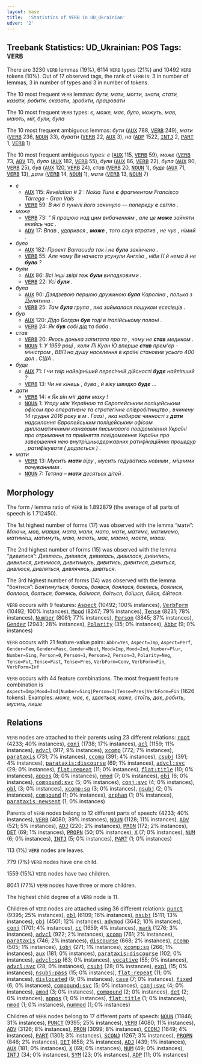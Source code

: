 ```yaml
---
layout: base
title:  'Statistics of VERB in UD_Ukrainian'
udver: '2'
---
```


## Treebank Statistics: UD_Ukrainian: POS Tags: `VERB`

There are 3230 `VERB` lemmas (19%), 6114 `VERB` types (21%) and 10492 `VERB` tokens (10%).
Out of 17 observed tags, the rank of `VERB` is: 3 in number of lemmas, 3 in number of types and 3 in number of tokens.

The 10 most frequent `VERB` lemmas: <em>бути, мати, могти, знати, стати, казати, робити, сказати, зробити, працювати</em>

The 10 most frequent `VERB` types:  <em>є, може, має, було, можуть, мав, мають, міг, були, була</em>

The 10 most frequent ambiguous lemmas: <em>бути</em> (<tt><a href="uk-pos-AUX.html">AUX</a></tt> 788, <tt><a href="uk-pos-VERB.html">VERB</a></tt> 249), <em>мати</em> (<tt><a href="uk-pos-VERB.html">VERB</a></tt> 236, <tt><a href="uk-pos-NOUN.html">NOUN</a></tt> 33), <em>бувати</em> (<tt><a href="uk-pos-VERB.html">VERB</a></tt> 22, <tt><a href="uk-pos-AUX.html">AUX</a></tt> 3), <em>на</em> (<tt><a href="uk-pos-ADP.html">ADP</a></tt> 1522, <tt><a href="uk-pos-INTJ.html">INTJ</a></tt> 2, <tt><a href="uk-pos-PART.html">PART</a></tt> 1, <tt><a href="uk-pos-VERB.html">VERB</a></tt> 1)

The 10 most frequent ambiguous types:  <em>є</em> (<tt><a href="uk-pos-AUX.html">AUX</a></tt> 115, <tt><a href="uk-pos-VERB.html">VERB</a></tt> 59), <em>може</em> (<tt><a href="uk-pos-VERB.html">VERB</a></tt> 73, <tt><a href="uk-pos-ADV.html">ADV</a></tt> 17), <em>було</em> (<tt><a href="uk-pos-AUX.html">AUX</a></tt> 182, <tt><a href="uk-pos-VERB.html">VERB</a></tt> 55), <em>були</em> (<tt><a href="uk-pos-AUX.html">AUX</a></tt> 86, <tt><a href="uk-pos-VERB.html">VERB</a></tt> 22), <em>була</em> (<tt><a href="uk-pos-AUX.html">AUX</a></tt> 90, <tt><a href="uk-pos-VERB.html">VERB</a></tt> 25), <em>був</em> (<tt><a href="uk-pos-AUX.html">AUX</a></tt> 120, <tt><a href="uk-pos-VERB.html">VERB</a></tt> 24), <em>став</em> (<tt><a href="uk-pos-VERB.html">VERB</a></tt> 20, <tt><a href="uk-pos-NOUN.html">NOUN</a></tt> 1), <em>буде</em> (<tt><a href="uk-pos-AUX.html">AUX</a></tt> 71, <tt><a href="uk-pos-VERB.html">VERB</a></tt> 13), <em>дати</em> (<tt><a href="uk-pos-VERB.html">VERB</a></tt> 14, <tt><a href="uk-pos-NOUN.html">NOUN</a></tt> 1), <em>мати</em> (<tt><a href="uk-pos-VERB.html">VERB</a></tt> 13, <tt><a href="uk-pos-NOUN.html">NOUN</a></tt> 7)


* <em>є</em>
  * <tt><a href="uk-pos-AUX.html">AUX</a></tt> 115: <em>Revelation # 2 : Nokia Tune <b>є</b> фрагментом Francisco Tárrega - Gran Vals</em>
  * <tt><a href="uk-pos-VERB.html">VERB</a></tt> 59: <em>В які б тунелі його закинуло — попереду <b>є</b> світло .</em>
* <em>може</em>
  * <tt><a href="uk-pos-VERB.html">VERB</a></tt> 73: <em>" Я працюю над цим вибаченням , але це <b>може</b> зайняти якийсь час .</em>
  * <tt><a href="uk-pos-ADV.html">ADV</a></tt> 17: <em>Впав , ударився , <b>може</b> , того слух втратив , не чує , німий .</em>
* <em>було</em>
  * <tt><a href="uk-pos-AUX.html">AUX</a></tt> 182: <em>Проект Barracuda так і не <b>було</b> закінчено .</em>
  * <tt><a href="uk-pos-VERB.html">VERB</a></tt> 55: <em>Але чому Ви начисто усунули Англію , ніби її й нема й не <b>було</b> ?</em>
* <em>були</em>
  * <tt><a href="uk-pos-AUX.html">AUX</a></tt> 86: <em>Всі інші звірі теж <b>були</b> випадковими .</em>
  * <tt><a href="uk-pos-VERB.html">VERB</a></tt> 22: <em>Усі <b>були</b> .</em>
* <em>була</em>
  * <tt><a href="uk-pos-AUX.html">AUX</a></tt> 90: <em>Дзядзевою першою дружиною <b>була</b> Кароліна , полька з Делятина .</em>
  * <tt><a href="uk-pos-VERB.html">VERB</a></tt> 25: <em>Там <b>була</b> група , яка займалася пошуком есесівців .</em>
* <em>був</em>
  * <tt><a href="uk-pos-AUX.html">AUX</a></tt> 120: <em>Дідо Богдан <b>був</b> тоді в італійському полоні .</em>
  * <tt><a href="uk-pos-VERB.html">VERB</a></tt> 24: <em>Як <b>був</b> собі дід та баба .</em>
* <em>став</em>
  * <tt><a href="uk-pos-VERB.html">VERB</a></tt> 20: <em>Якось донька запитала про те , чому не <b>став</b> медиком .</em>
  * <tt><a href="uk-pos-NOUN.html">NOUN</a></tt> 1: <em>У 1959 році , коли Лі Куан Ю вперше <b>став</b> прем'єр - міністром , ВВП на душу населення в країні становив усього 400 дол . США .</em>
* <em>буде</em>
  * <tt><a href="uk-pos-AUX.html">AUX</a></tt> 71: <em>І чи твір найвірніший пересічній дійсності <b>буде</b> найліпший ?</em>
  * <tt><a href="uk-pos-VERB.html">VERB</a></tt> 13: <em>Чи не кінець , бува , й віку швидко <b>буде</b> ...</em>
* <em>дати</em>
  * <tt><a href="uk-pos-VERB.html">VERB</a></tt> 14: <em>« Як він міг <b>дати</b> маху !</em>
  * <tt><a href="uk-pos-NOUN.html">NOUN</a></tt> 1: <em>Угоду між Україною та Європейським поліцейським офісом про оперативне та стратегічне співробітництво , вчинену 14 грудня 2016 року в м . Гаазі , яка набирає чинності з <b>дати</b> надсилання Європейським поліцейським офісом дипломатичними каналами письмового повідомлення Україні про отримання та прийняття повідомлення України про завершення нею внутрішньодержавних ратифікаційних процедур , ратифікувати ( додається ) .</em>
* <em>мати</em>
  * <tt><a href="uk-pos-VERB.html">VERB</a></tt> 13: <em>Мусить <b>мати</b> віру , мусить годуватись новими , міцними почуваннями .</em>
  * <tt><a href="uk-pos-NOUN.html">NOUN</a></tt> 7: <em>Тетяна – <b>мати</b> десятьох дітей .</em>

## Morphology

The form / lemma ratio of `VERB` is 1.892879 (the average of all parts of speech is 1.712450).

The 1st highest number of forms (17) was observed with the lemma “мати”: <em>Маючи, мав, мавши, мала, мали, мало, мати, матиме, матимемо, матимеш, матимуть, маю, мають, має, маємо, маєте, маєш</em>.

The 2nd highest number of forms (15) was observed with the lemma “дивитися”: <em>Дивлюсь, дивився, дивилась, дивилася, дивились, дивилися, дивимося, дивитимусь, дивитись, дивитися, дивиться, дивлюся, дивляться, дивлячись, дивіться</em>.

The 3rd highest number of forms (14) was observed with the lemma “боятися”: <em>Боятимуться, боюсь, боявся, боялася, боялись, боялися, боялося, бояться, боячись, боїмося, боїться, боїшся, бійся, бійтеся</em>.

`VERB` occurs with 9 features: <tt><a href="uk-feat-Aspect.html">Aspect</a></tt> (10492; 100% instances), <tt><a href="uk-feat-VerbForm.html">VerbForm</a></tt> (10492; 100% instances), <tt><a href="uk-feat-Mood.html">Mood</a></tt> (8247; 79% instances), <tt><a href="uk-feat-Tense.html">Tense</a></tt> (8231; 78% instances), <tt><a href="uk-feat-Number.html">Number</a></tt> (8081; 77% instances), <tt><a href="uk-feat-Person.html">Person</a></tt> (3845; 37% instances), <tt><a href="uk-feat-Gender.html">Gender</a></tt> (2943; 28% instances), <tt><a href="uk-feat-Polarity.html">Polarity</a></tt> (35; 0% instances), <tt><a href="uk-feat-Abbr.html">Abbr</a></tt> (9; 0% instances)

`VERB` occurs with 21 feature-value pairs: `Abbr=Yes`, `Aspect=Imp`, `Aspect=Perf`, `Gender=Fem`, `Gender=Masc`, `Gender=Neut`, `Mood=Imp`, `Mood=Ind`, `Number=Plur`, `Number=Sing`, `Person=0`, `Person=1`, `Person=2`, `Person=3`, `Polarity=Neg`, `Tense=Fut`, `Tense=Past`, `Tense=Pres`, `VerbForm=Conv`, `VerbForm=Fin`, `VerbForm=Inf`

`VERB` occurs with 44 feature combinations.
The most frequent feature combination is `Aspect=Imp|Mood=Ind|Number=Sing|Person=3|Tense=Pres|VerbForm=Fin` (1626 tokens).
Examples: <em>може, має, є, здається, каже, стоїть, дає, робить, мусить, пише</em>


## Relations

`VERB` nodes are attached to their parents using 23 different relations: <tt><a href="uk-dep-root.html">root</a></tt> (4233; 40% instances), <tt><a href="uk-dep-conj.html">conj</a></tt> (1738; 17% instances), <tt><a href="uk-dep-acl.html">acl</a></tt> (1159; 11% instances), <tt><a href="uk-dep-advcl.html">advcl</a></tt> (917; 9% instances), <tt><a href="uk-dep-xcomp.html">xcomp</a></tt> (772; 7% instances), <tt><a href="uk-dep-parataxis.html">parataxis</a></tt> (731; 7% instances), <tt><a href="uk-dep-ccomp.html">ccomp</a></tt> (391; 4% instances), <tt><a href="uk-dep-csubj.html">csubj</a></tt> (391; 4% instances), <tt><a href="uk-dep-parataxis-discourse.html">parataxis:discourse</a></tt> (69; 1% instances), <tt><a href="uk-dep-advcl-svc.html">advcl:svc</a></tt> (29; 0% instances), <tt><a href="uk-dep-flat-repeat.html">flat:repeat</a></tt> (11; 0% instances), <tt><a href="uk-dep-flat-title.html">flat:title</a></tt> (10; 0% instances), <tt><a href="uk-dep-appos.html">appos</a></tt> (8; 0% instances), <tt><a href="uk-dep-nmod.html">nmod</a></tt> (7; 0% instances), <tt><a href="uk-dep-obj.html">obj</a></tt> (6; 0% instances), <tt><a href="uk-dep-compound-svc.html">compound:svc</a></tt> (5; 0% instances), <tt><a href="uk-dep-conj-svc.html">conj:svc</a></tt> (4; 0% instances), <tt><a href="uk-dep-obl.html">obl</a></tt> (3; 0% instances), <tt><a href="uk-dep-xcomp-sp.html">xcomp:sp</a></tt> (3; 0% instances), <tt><a href="uk-dep-nsubj.html">nsubj</a></tt> (2; 0% instances), <tt><a href="uk-dep-compound.html">compound</a></tt> (1; 0% instances), <tt><a href="uk-dep-orphan.html">orphan</a></tt> (1; 0% instances), <tt><a href="uk-dep-parataxis-newsent.html">parataxis:newsent</a></tt> (1; 0% instances)

Parents of `VERB` nodes belong to 12 different parts of speech:  (4233; 40% instances), <tt><a href="uk-pos-VERB.html">VERB</a></tt> (4080; 39% instances), <tt><a href="uk-pos-NOUN.html">NOUN</a></tt> (1128; 11% instances), <tt><a href="uk-pos-ADV.html">ADV</a></tt> (521; 5% instances), <tt><a href="uk-pos-ADJ.html">ADJ</a></tt> (220; 2% instances), <tt><a href="uk-pos-PRON.html">PRON</a></tt> (172; 2% instances), <tt><a href="uk-pos-DET.html">DET</a></tt> (69; 1% instances), <tt><a href="uk-pos-PROPN.html">PROPN</a></tt> (50; 0% instances), <tt><a href="uk-pos-X.html">X</a></tt> (7; 0% instances), <tt><a href="uk-pos-NUM.html">NUM</a></tt> (6; 0% instances), <tt><a href="uk-pos-INTJ.html">INTJ</a></tt> (5; 0% instances), <tt><a href="uk-pos-PART.html">PART</a></tt> (1; 0% instances)

113 (1%) `VERB` nodes are leaves.

779 (7%) `VERB` nodes have one child.

1559 (15%) `VERB` nodes have two children.

8041 (77%) `VERB` nodes have three or more children.

The highest child degree of a `VERB` node is 11.

Children of `VERB` nodes are attached using 36 different relations: <tt><a href="uk-dep-punct.html">punct</a></tt> (9395; 25% instances), <tt><a href="uk-dep-obl.html">obl</a></tt> (6109; 16% instances), <tt><a href="uk-dep-nsubj.html">nsubj</a></tt> (5111; 13% instances), <tt><a href="uk-dep-obj.html">obj</a></tt> (4501; 12% instances), <tt><a href="uk-dep-advmod.html">advmod</a></tt> (3642; 10% instances), <tt><a href="uk-dep-conj.html">conj</a></tt> (1701; 4% instances), <tt><a href="uk-dep-cc.html">cc</a></tt> (1659; 4% instances), <tt><a href="uk-dep-mark.html">mark</a></tt> (1276; 3% instances), <tt><a href="uk-dep-advcl.html">advcl</a></tt> (922; 2% instances), <tt><a href="uk-dep-xcomp.html">xcomp</a></tt> (761; 2% instances), <tt><a href="uk-dep-parataxis.html">parataxis</a></tt> (746; 2% instances), <tt><a href="uk-dep-discourse.html">discourse</a></tt> (668; 2% instances), <tt><a href="uk-dep-ccomp.html">ccomp</a></tt> (505; 1% instances), <tt><a href="uk-dep-iobj.html">iobj</a></tt> (271; 1% instances), <tt><a href="uk-dep-xcomp-sp.html">xcomp:sp</a></tt> (266; 1% instances), <tt><a href="uk-dep-aux.html">aux</a></tt> (181; 0% instances), <tt><a href="uk-dep-parataxis-discourse.html">parataxis:discourse</a></tt> (102; 0% instances), <tt><a href="uk-dep-advcl-sp.html">advcl:sp</a></tt> (63; 0% instances), <tt><a href="uk-dep-vocative.html">vocative</a></tt> (55; 0% instances), <tt><a href="uk-dep-advcl-svc.html">advcl:svc</a></tt> (28; 0% instances), <tt><a href="uk-dep-csubj.html">csubj</a></tt> (28; 0% instances), <tt><a href="uk-dep-expl.html">expl</a></tt> (15; 0% instances), <tt><a href="uk-dep-nsubj-pass.html">nsubj:pass</a></tt> (15; 0% instances), <tt><a href="uk-dep-flat-repeat.html">flat:repeat</a></tt> (11; 0% instances), <tt><a href="uk-dep-dislocated.html">dislocated</a></tt> (9; 0% instances), <tt><a href="uk-dep-case.html">case</a></tt> (7; 0% instances), <tt><a href="uk-dep-fixed.html">fixed</a></tt> (6; 0% instances), <tt><a href="uk-dep-compound-svc.html">compound:svc</a></tt> (5; 0% instances), <tt><a href="uk-dep-conj-svc.html">conj:svc</a></tt> (4; 0% instances), <tt><a href="uk-dep-amod.html">amod</a></tt> (3; 0% instances), <tt><a href="uk-dep-compound.html">compound</a></tt> (2; 0% instances), <tt><a href="uk-dep-det.html">det</a></tt> (2; 0% instances), <tt><a href="uk-dep-appos.html">appos</a></tt> (1; 0% instances), <tt><a href="uk-dep-flat-title.html">flat:title</a></tt> (1; 0% instances), <tt><a href="uk-dep-nmod.html">nmod</a></tt> (1; 0% instances), <tt><a href="uk-dep-nummod.html">nummod</a></tt> (1; 0% instances)

Children of `VERB` nodes belong to 17 different parts of speech: <tt><a href="uk-pos-NOUN.html">NOUN</a></tt> (11846; 31% instances), <tt><a href="uk-pos-PUNCT.html">PUNCT</a></tt> (9395; 25% instances), <tt><a href="uk-pos-VERB.html">VERB</a></tt> (4080; 11% instances), <tt><a href="uk-pos-ADV.html">ADV</a></tt> (3126; 8% instances), <tt><a href="uk-pos-PRON.html">PRON</a></tt> (3099; 8% instances), <tt><a href="uk-pos-CCONJ.html">CCONJ</a></tt> (1649; 4% instances), <tt><a href="uk-pos-PART.html">PART</a></tt> (1301; 3% instances), <tt><a href="uk-pos-SCONJ.html">SCONJ</a></tt> (1267; 3% instances), <tt><a href="uk-pos-PROPN.html">PROPN</a></tt> (846; 2% instances), <tt><a href="uk-pos-DET.html">DET</a></tt> (658; 2% instances), <tt><a href="uk-pos-ADJ.html">ADJ</a></tt> (439; 1% instances), <tt><a href="uk-pos-AUX.html">AUX</a></tt> (181; 0% instances), <tt><a href="uk-pos-X.html">X</a></tt> (69; 0% instances), <tt><a href="uk-pos-NUM.html">NUM</a></tt> (49; 0% instances), <tt><a href="uk-pos-INTJ.html">INTJ</a></tt> (34; 0% instances), <tt><a href="uk-pos-SYM.html">SYM</a></tt> (23; 0% instances), <tt><a href="uk-pos-ADP.html">ADP</a></tt> (11; 0% instances)

